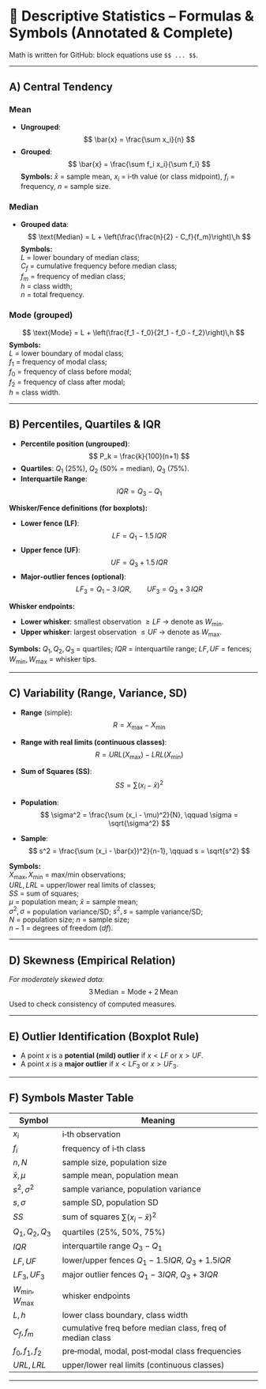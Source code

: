 # 🧾 Descriptive Statistics – Formulas & Symbols (Annotated & Complete)

Math is written for GitHub: block equations use `$$ ... $$`.

---

## A) Central Tendency

### Mean
- **Ungrouped**:  
$$ \bar{x} = \frac{\sum x_i}{n} $$
- **Grouped**:  
$$ \bar{x} = \frac{\sum f_i x_i}{\sum f_i} $$
**Symbols:** $\bar{x}$ = sample mean, $x_i$ = i‑th value (or class midpoint), $f_i$ = frequency, $n$ = sample size.

### Median
- **Grouped data**:  
$$ \text{Median} = L + \left(\frac{\frac{n}{2} - C_f}{f_m}\right)\,h $$
**Symbols:**  
$L$ = lower boundary of median class;  
$C_f$ = cumulative frequency before median class;  
$f_m$ = frequency of median class;  
$h$ = class width;  
$n$ = total frequency.

### Mode (grouped)
$$ \text{Mode} = L + \left(\frac{f_1 - f_0}{2f_1 - f_0 - f_2}\right)\,h $$
**Symbols:**  
$L$ = lower boundary of modal class;  
$f_1$ = frequency of modal class;  
$f_0$ = frequency of class before modal;  
$f_2$ = frequency of class after modal;  
$h$ = class width.

---

## B) Percentiles, Quartiles & IQR
- **Percentile position (ungrouped)**:  
$$ P_k = \frac{k}{100}(n+1) $$
- **Quartiles**: $Q_1$ (25%), $Q_2$ (50% = median), $Q_3$ (75%).  
- **Interquartile Range**:  
$$ IQR = Q_3 - Q_1 $$

**Whisker/Fence definitions (for boxplots):**
- **Lower fence (LF)**:  
$$ LF = Q_1 - 1.5\,IQR $$
- **Upper fence (UF)**:  
$$ UF = Q_3 + 1.5\,IQR $$
- **Major‑outlier fences (optional)**:  
$$ LF_{3} = Q_1 - 3\,IQR, \qquad UF_{3} = Q_3 + 3\,IQR $$

**Whisker endpoints:**
- **Lower whisker**: smallest observation $\ge LF$ → denote as $W_{\min}$.  
- **Upper whisker**: largest observation $\le UF$ → denote as $W_{\max}$.

**Symbols:** $Q_1,Q_2,Q_3$ = quartiles; $IQR$ = interquartile range; $LF,UF$ = fences; $W_{\min},W_{\max}$ = whisker tips.

---

## C) Variability (Range, Variance, SD)
- **Range** (simple):  
$$ R = X_{\max} - X_{\min} $$
- **Range with real limits (continuous classes)**:  
$$ R = URL(X_{\max}) - LRL(X_{\min}) $$

- **Sum of Squares (SS)**:  
$$ SS = \sum (x_i - \bar{x})^2 $$

- **Population**:  
$$ \sigma^2 = \frac{\sum (x_i - \mu)^2}{N}, \qquad \sigma = \sqrt{\sigma^2} $$

- **Sample**:  
$$ s^2 = \frac{\sum (x_i - \bar{x})^2}{n-1}, \qquad s = \sqrt{s^2} $$

**Symbols:**  
$X_{\max},X_{\min}$ = max/min observations;  
$URL, LRL$ = upper/lower real limits of classes;  
$SS$ = sum of squares;  
$\mu$ = population mean; $\bar{x}$ = sample mean;  
$\sigma^2,\sigma$ = population variance/SD; $s^2,s$ = sample variance/SD;  
$N$ = population size; $n$ = sample size;  
$n-1$ = degrees of freedom ($df$).

---

## D) Skewness (Empirical Relation)
_For moderately skewed data:_  
$$ 3\,\text{Median} = \text{Mode} + 2\,\text{Mean} $$
Used to check consistency of computed measures.

---

## E) Outlier Identification (Boxplot Rule)
- A point $x$ is a **potential (mild) outlier** if $x < LF$ or $x > UF$.  
- A point $x$ is a **major outlier** if $x < LF_3$ or $x > UF_3$.

---

## F) Symbols Master Table
| Symbol | Meaning |
|---|---|
| $x_i$ | i‑th observation |
| $f_i$ | frequency of i‑th class |
| $n, N$ | sample size, population size |
| $\bar{x}, \mu$ | sample mean, population mean |
| $s^2, \sigma^2$ | sample variance, population variance |
| $s, \sigma$ | sample SD, population SD |
| $SS$ | sum of squares $\sum (x_i-\bar{x})^2$ |
| $Q_1,Q_2,Q_3$ | quartiles (25%, 50%, 75%) |
| $IQR$ | interquartile range $Q_3-Q_1$ |
| $LF, UF$ | lower/upper fences $Q_1-1.5IQR$, $Q_3+1.5IQR$ |
| $LF_3, UF_3$ | major outlier fences $Q_1-3IQR$, $Q_3+3IQR$ |
| $W_{\min}, W_{\max}$ | whisker endpoints |
| $L, h$ | lower class boundary, class width |
| $C_f, f_m$ | cumulative freq before median class, freq of median class |
| $f_0, f_1, f_2$ | pre‑modal, modal, post‑modal class frequencies |
| $URL, LRL$ | upper/lower real limits (continuous classes) |

---